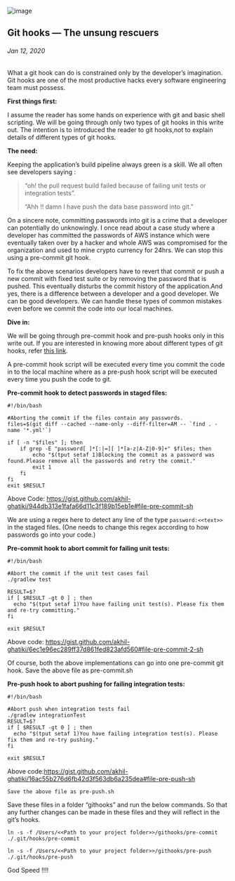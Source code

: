 ![image](/images/git-hooks/githooks.jpg)

## Git hooks — The unsung rescuers
###### *Jan 12, 2020*

What a git hook can do is constrained only by the 
developer’s imagination. Git hooks are one of 
the most productive hacks every software 
engineering team must possess.

**First things first:**

I assume the reader has some hands on experience 
with git and basic shell scripting. We will be 
going through only two types of git hooks in 
this write out. The intention is to introduced 
the reader to git hooks,not to explain details 
of different types of git hooks.

**The need:**

Keeping the application’s build pipeline always 
green is a skill. We all often see developers 
saying :

> “oh! the pull request build failed because of failing unit tests or integration tests”.
>
>“Ahh !! damn I have push the data base password into git.”

On a sincere note, committing passwords into git 
is a crime that a developer can potentially do 
unknowingly. I once read about a case study where 
a developer has committed the passwords of 
AWS instance which were eventually taken over 
by a hacker and whole AWS was compromised for the 
organization and used to mine crypto currency for 
24hrs. We can stop this using a pre-commit git hook.

To fix the above scenarios developers have to 
revert that commit or push a new commit with 
fixed test suite or by removing the password 
that is pushed. This eventually disturbs the 
commit history of the application.And yes, 
there is a difference between a developer 
and a good developer. We can be good developers. 
We can handle these types of common mistakes even 
before we commit the code into our local machines.

**Dive in:**

We will be going through pre-commit hook and 
pre-push hooks only in this write out. If you are 
interested in knowing more about different types 
of git hooks, refer [this link](https://git-scm.com/docs/githooks).

A pre-commit hook script will be executed every 
time you commit the code in to the local machine 
where as a pre-push hook script will be executed 
every time you push the code to git.

**Pre-commit hook to detect passwords in staged files:**

```shell script
#!/bin/bash

#Aborting the commit if the files contain any passwords.
files=$(git diff --cached --name-only --diff-filter=AM -- `find . -name '*.yml'`)

if [ -n "$files" ]; then
    if grep -E "password[ ]*[:|=][ ]*[a-z|A-Z|0-9]+" $files; then
        echo "$(tput setaf 1)Blocking the commit as a password was found.Please remove all the passwords and retry the commit."
        exit 1
    fi
fi
exit $RESULT
```
Above Code: https://gist.github.com/akhil-ghatiki/944db313e1fafa66d11c3f189b15eb1e#file-pre-commit-sh

We are using a regex here to detect any line 
of the type `password:<<text>>` in the staged 
files. (One needs to change this regex according 
to how passwords go into your code.)

**Pre-commit hook to abort commit for failing 
unit tests:**

```shell script
#!/bin/bash

#Abort the commit if the unit test cases fail
./gradlew test

RESULT=$?
if [ $RESULT -gt 0 ] ; then
  echo "$(tput setaf 1)You have failing unit test(s). Please fix them and re-try committing."
fi

exit $RESULT
```
Above code: https://gist.github.com/akhil-ghatiki/6ec1e96ec289ff37d861fed823afd560#file-pre-commit-2-sh

Of course, both the above implementations can 
go into one pre-commit git hook. Save the above 
file as pre-commit.sh

**Pre-push hook to abort pushing for 
failing integration tests:**
```shell script
#!/bin/bash

#Abort push when integration tests fail
./gradlew integrationTest
RESULT=$?
if [ $RESULT -gt 0 ] ; then
  echo "$(tput setaf 1)You have failing integration test(s). Please fix them and re-try pushing."
fi

exit $RESULT
```
Above code:https://gist.github.com/akhil-ghatiki/16ac55b276d6fb42d3f563db6a235dea#file-pre-push-sh

    Save the above file as pre-push.sh
    
Save these files in a folder “githooks” 
and run the below commands. So that any 
further changes can be made in these files 
and they will reflect in the git’s hooks.

```shell script
ln -s -f /Users/<<Path to your project folder>>/githooks/pre-commit ./.git/hooks/pre-commit

ln -s -f /Users/<<Path to your project folder>>/githooks/pre-push ./.git/hooks/pre-push
```

God Speed !!!!
